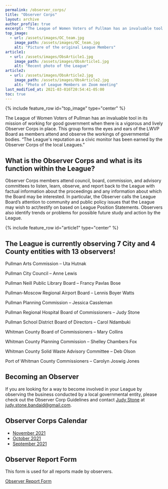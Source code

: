 ```yaml
---
permalink: /observer_corps/
title: "Observer Corps"
layout: archive
author_profile: true
excerpt: "The League of Women Voters of Pullman has an invaluable tool in its mission of working for good government when there is a vigorous and lively Observer Corps in place. This group forms the eyes and ears of the LWVP Board as participants attend and observe the workings of governmental bodies."
top_image:
  - url: /assets/images/OC_team.jpg
    image_path: /assets/images/OC_team.jpg
    alt: "Picture of the original League Members"
article1:
  - url: /assets/images/ObsArticle1.jpg
    image_path: /assets/images/ObsArticle1.jpg
    alt: "Recent photo of the League"
article2:
  - url: /assets/images/ObsArticle2.jpg
    image_path: /assets/images/ObsArticle2.jpg
    alt: "Photo of League Members on Zoom meeting"
last_modified_at: 2021-03-016T20:54:41-05:00
toc: true
---
```



{% include feature_row id="top_image" type="center" %}

The League of Women Voters of Pullman has an invaluable tool in its mission of working for good government when there is a vigorous and lively Observer Corps in place. This group forms the eyes and ears of the LWVP Board as members attend and observe the workings of governmental bodies. “The League's reputation as a civic monitor has been earned by the Observer Corps of the local Leagues.”

## What is the Observer Corps and what is its function within the League?
Observer Corps members attend council, board, commission, and advisory committees to listen, learn, observe, and report back to the League with factual information about the proceedings and any information about which the Board may be interested. In particular, the Observer calls the League Board’s attention to community and public policy issues that the League may wish to act/testify on based on League Position Statements. Observers also identify trends or problems for possible future study and action by the League.

{% include feature_row id="article1" type="center" %}

## The League is currently observing 7 City and 4 County entities with 13 observers!

Pullman Arts Commission – Uta Hutnak

Pullman City Council – Anne Lewis

Pullman Neill Public Library Board – Francy Pavlas Bose

Pullman-Moscow Regional Airport Board – Lennis Boyer Watts

Pullman Planning Commission – Jessica Cassleman

Pullman Regional Hospital Board of Commissioners – Judy Stone

Pullman School District Board of Directors – Carol Ndambuki

Whitman County Board of Commissioners – Mary Collins

Whitman County Planning Commission – Shelley Chambers Fox

Whitman County Solid Waste Advisory Committee – Deb Olson

Port of Whitman County Commissioners – Carolyn Joswig Jones

## Becoming an Observer
If you are looking for a way to become involved in your League by observing the business conducted by a local governmental entity, please check out the Observer Corp Guidelines and  contact [Judy Stone](mailto:judy.stone.bandaid@gmail.com) at judy.stone.bandaid@gmail.com.

## Observer Corps Calendar

* [November 2021](https://lwvpullman.org/assets/PDFs/ObserverCorpReports/Schedule-November-2021.pdf)
* [October 2021](https://lwvpullman.org/assets/PDFs/ObserverCorpReports/Schedule-October-2021.pdf)
* [September 2021](https://lwvpullman.org/assets/PDFs/ObserverCorpReports/Schedule-September-2021.pdf)

## Observer Report Form

This form is used for all reports made by observers.

[Observer Report Form](https://lwvpullman.org/assets/PDFs/ObserverCorpReports/ReportForm8-2019.pdf)
